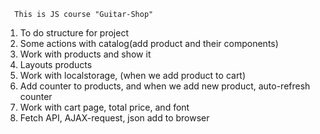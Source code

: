       This is JS course "Guitar-Shop"

1. To do structure for project
2. Some actions with catalog(add product and their components)
3. Work with products and show it
4. Layouts products
5. Work with localstorage, (when we add product to cart)
6. Add counter to products, and when we add new product, auto-refresh counter
7. Work with cart page, total price, and font
8. Fetch API, AJAX-request, json add to browser
